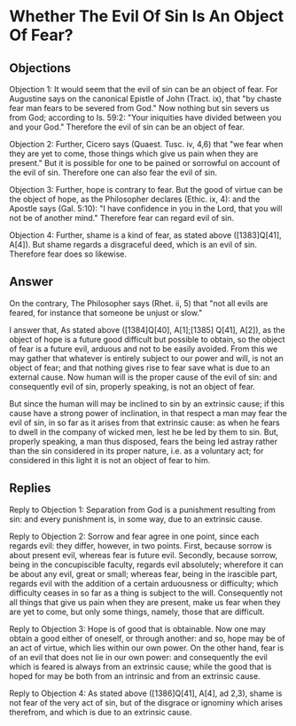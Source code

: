 # Whether The Evil Of Sin Is An Object Of Fear?

## Objections

Objection 1: It would seem that the evil of sin can be an object of fear. For Augustine says on the canonical Epistle of John (Tract. ix), that "by chaste fear man fears to be severed from God." Now nothing but sin severs us from God; according to Is. 59:2: "Your iniquities have divided between you and your God." Therefore the evil of sin can be an object of fear.

Objection 2: Further, Cicero says (Quaest. Tusc. iv, 4,6) that "we fear when they are yet to come, those things which give us pain when they are present." But it is possible for one to be pained or sorrowful on account of the evil of sin. Therefore one can also fear the evil of sin.

Objection 3: Further, hope is contrary to fear. But the good of virtue can be the object of hope, as the Philosopher declares (Ethic. ix, 4): and the Apostle says (Gal. 5:10): "I have confidence in you in the Lord, that you will not be of another mind." Therefore fear can regard evil of sin.

Objection 4: Further, shame is a kind of fear, as stated above ([1383]Q[41], A[4]). But shame regards a disgraceful deed, which is an evil of sin. Therefore fear does so likewise.

## Answer

On the contrary, The Philosopher says (Rhet. ii, 5) that "not all evils are feared, for instance that someone be unjust or slow."

I answer that, As stated above ([1384]Q[40], A[1];[1385] Q[41], A[2]), as the object of hope is a future good difficult but possible to obtain, so the object of fear is a future evil, arduous and not to be easily avoided. From this we may gather that whatever is entirely subject to our power and will, is not an object of fear; and that nothing gives rise to fear save what is due to an external cause. Now human will is the proper cause of the evil of sin: and consequently evil of sin, properly speaking, is not an object of fear.

But since the human will may be inclined to sin by an extrinsic cause; if this cause have a strong power of inclination, in that respect a man may fear the evil of sin, in so far as it arises from that extrinsic cause: as when he fears to dwell in the company of wicked men, lest he be led by them to sin. But, properly speaking, a man thus disposed, fears the being led astray rather than the sin considered in its proper nature, i.e. as a voluntary act; for considered in this light it is not an object of fear to him.

## Replies

Reply to Objection 1: Separation from God is a punishment resulting from sin: and every punishment is, in some way, due to an extrinsic cause.

Reply to Objection 2: Sorrow and fear agree in one point, since each regards evil: they differ, however, in two points. First, because sorrow is about present evil, whereas fear is future evil. Secondly, because sorrow, being in the concupiscible faculty, regards evil absolutely; wherefore it can be about any evil, great or small; whereas fear, being in the irascible part, regards evil with the addition of a certain arduousness or difficulty; which difficulty ceases in so far as a thing is subject to the will. Consequently not all things that give us pain when they are present, make us fear when they are yet to come, but only some things, namely, those that are difficult.

Reply to Objection 3: Hope is of good that is obtainable. Now one may obtain a good either of oneself, or through another: and so, hope may be of an act of virtue, which lies within our own power. On the other hand, fear is of an evil that does not lie in our own power: and consequently the evil which is feared is always from an extrinsic cause; while the good that is hoped for may be both from an intrinsic and from an extrinsic cause.

Reply to Objection 4: As stated above ([1386]Q[41], A[4], ad 2,3), shame is not fear of the very act of sin, but of the disgrace or ignominy which arises therefrom, and which is due to an extrinsic cause.